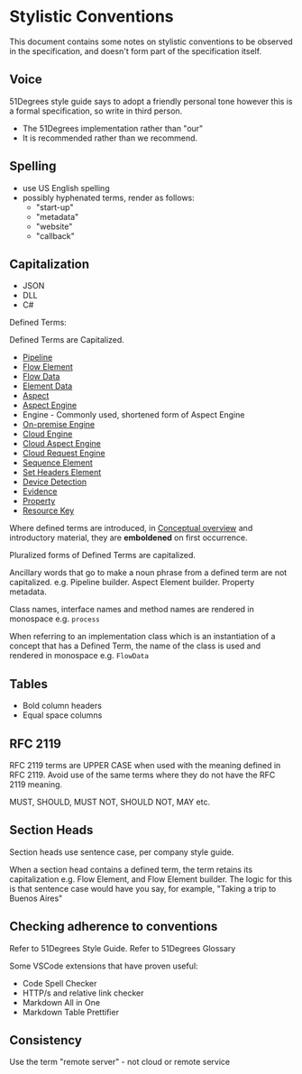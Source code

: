 # Stylistic Conventions

This document contains some notes on stylistic conventions to be observed
in the specification, and doesn't form part of the specification itself.

## Voice

51Degrees style guide says to adopt a friendly personal tone
however this is a formal specification, so write in third person.

- The 51Degrees implementation rather than "our"
- It is recommended rather than we recommend.

## Spelling

- use US English spelling
- possibly hyphenated terms, render as follows:
  - "start-up"
  - "metadata"
  - "website"
  - "callback"

## Capitalization

- JSON
- DLL
- C#

Defined Terms:

Defined Terms are Capitalized.

- [Pipeline](pipeline-specification/conceptual-overview.md#pipeline)
- [Flow Element](pipeline-specification/conceptual-overview.md#flow-element)
- [Flow Data](pipeline-specification/conceptual-overview.md#flow-data)
- [Element Data](pipeline-specification/conceptual-overview.md#element-data)
- [Aspect](pipeline-specification/README.md#engine)
- [Aspect Engine](pipeline-specification/conceptual-overview.md#aspect-engine)
- Engine - Commonly used, shortened form of Aspect Engine
- [On-premise Engine](pipeline-specification/conceptual-overview.md#on-premise-engines)
- [Cloud Engine](pipeline-specification/conceptual-overview.md#cloud-engines)
- [Cloud Aspect Engine](pipeline-specification/conceptual-overview.md#cloud-aspect-engine)
- [Cloud Request Engine](pipeline-specification/conceptual-overview.md#cloud-request-engine)
- [Sequence Element](pipeline-specification/pipeline-elements/sequence-element.md)
- [Set Headers Element](pipeline-specification/pipeline-elements/set-headers-element.md)
- [Device Detection](device-detection-specification/README.md)
- [Evidence](pipeline-specification/features/evidence.md)
- [Property](pipeline-specification/features/properties.md)
- [Resource Key](pipeline-specification/pipeline-elements/cloud-request-engine.md#resource-key)

Where defined terms are introduced, in
[Conceptual overview](pipeline-specification/conceptual-overview.md)
and introductory material, they are **emboldened** on first occurrence.

Pluralized forms of Defined Terms are capitalized.

Ancillary words that go to make a noun phrase from a defined term are not
capitalized. e.g. Pipeline builder. Aspect Element builder. Property metadata.

Class names, interface names and method names are rendered in monospace e.g. `process`

When referring to an implementation class which is an instantiation
of a concept that has a Defined Term, the name of
the class is used and rendered in monospace e.g. `FlowData`

## Tables

- Bold column headers
- Equal space columns

## RFC 2119

RFC 2119 terms are UPPER CASE when used with the meaning defined in RFC 2119.
Avoid use of the same terms where they do not have the RFC 2119 meaning.

MUST, SHOULD, MUST NOT, SHOULD NOT, MAY etc.

## Section Heads

Section heads use sentence case, per company style guide.

When a section head contains a defined term, the term retains its
capitalization e.g. Flow Element, and Flow Element builder. The logic for this
is that sentence case would have you say, for example,
"Taking a trip to Buenos Aires"

## Checking adherence to conventions

Refer to 51Degrees Style Guide.
Refer to 51Degrees Glossary

Some VSCode extensions that have proven useful:

- Code Spell Checker
- HTTP/s and relative link checker
- Markdown All in One
- Markdown Table Prettifier

## Consistency

Use the term "remote server" - not cloud or remote service
